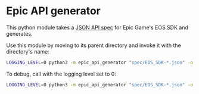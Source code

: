 # Epic API generator

This python module takes a [JSON API spec](https://github.com/Ayowel/eos-sdk-json) for Epic Game's EOS SDK and generates.

Use this module by moving to its parent directory and invoke it with the directory's name:

```sh
LOGGING_LEVEL=0 python3 -m epic_api_generator "spec/EOS_SDK-*.json" -o "extensions/epic_eos/epic_eos/cdefs.py"
```

To debug, call with the logging level set to 0:

```sh
LOGGING_LEVEL=0 python3 -m epic_api_generator "spec/EOS_SDK-*.json" -o "extensions/epic_eos/epic_eos/cdefs.py"
```
